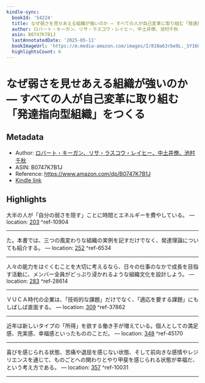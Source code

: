 ```yaml
---
kindle-sync:
  bookId: '54224'
  title: なぜ弱さを見せあえる組織が強いのか ― すべての人が自己変革に取り組む「発達指向型組織」をつくる
  author: ロバート・キーガン、リサ・ラスコウ・レイヒー、中土井僚、池村千秋
  asin: B0747K7B1J
  lastAnnotatedDate: '2025-05-11'
  bookImageUrl: 'https://m.media-amazon.com/images/I/81Na63rbe0L._SY160.jpg'
  highlightsCount: 6
---
```

# なぜ弱さを見せあえる組織が強いのか ― すべての人が自己変革に取り組む「発達指向型組織」をつくる
## Metadata
* Author: [ロバート・キーガン、リサ・ラスコウ・レイヒー、中土井僚、池村千秋](https://www.amazon.comundefined)
* ASIN: B0747K7B1J
* Reference: https://www.amazon.com/dp/B0747K7B1J
* [Kindle link](kindle://book?action=open&asin=B0747K7B1J)

## Highlights
大半の人が「自分の弱さを隠す」ことに時間とエネルギーを費やしている。 — location: [203](kindle://book?action=open&asin=B0747K7B1J&location=203) ^ref-10904

---
た。本書では、三つの風変わりな組織の実例を記すだけでなく、発達理論についても紹介する。 — location: [252](kindle://book?action=open&asin=B0747K7B1J&location=252) ^ref-6534

---
人々の能力をはぐくむことを大切に考えるなら、日々の仕事のなかで成長を目指す活動に、メンバー全員がどっぷり浸かれるような組織文化を設計しよう。 — location: [283](kindle://book?action=open&asin=B0747K7B1J&location=283) ^ref-28614

---
ＶＵＣＡ時代の企業は、「技術的な課題」だけでなく、「適応を要する課題」にもしばしば直面する。 — location: [309](kindle://book?action=open&asin=B0747K7B1J&location=309) ^ref-37862

---
近年は新しいタイプの「所得」を欲する働き手が増えている。個人としての満足感、充実感、幸福感といったもののことだ。 — location: [348](kindle://book?action=open&asin=B0747K7B1J&location=348) ^ref-45170

---
喜びを感じられる状態、苦痛や退屈を感じない状態、そして前向きな感情やレジリエンスを通じて、ものごとへの関わりとやり甲斐を感じられる状態が幸福だ、という考え方である。 — location: [357](kindle://book?action=open&asin=B0747K7B1J&location=357) ^ref-10031

---
